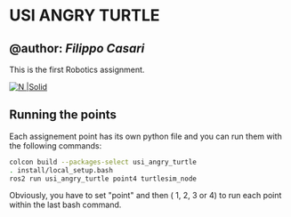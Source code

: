 # USI ANGRY TURTLE
## @author:  _Filippo Casari_

This is the first Robotics assignment.

[![N |Solid](https://images.squarespace-cdn.com/content/v1/606d378755a86f589aa297b7/1621903966643-QZO0J3KT7AA2KXRUFC44/ROSGalactic_LowRescolor+%283%29.jpg?format=300w)](https://nodesource.com/products/nsolid)
<!---[![Build Status] -->



## Running the points
Each assignement point has its own python file and you can run them with the following commands:
```sh
colcon build --packages-select usi_angry_turtle
. install/local_setup.bash 
ros2 run usi_angry_turtle point4 turtlesim_node
```

Obviously, you have to set "point" and then ( 1, 2, 3 or 4) to run each point within the last bash command. 


